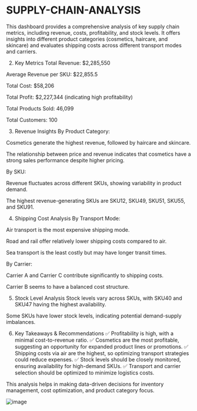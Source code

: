 # SUPPLY-CHAIN-ANALYSIS
This dashboard provides a comprehensive analysis of key supply chain metrics, including revenue, costs, profitability, and stock levels. It offers insights into different product categories (cosmetics, haircare, and skincare) and evaluates shipping costs across different transport modes and carriers.

2. Key Metrics
Total Revenue: $2,285,550

Average Revenue per SKU: $22,855.5

Total Cost: $58,206

Total Profit: $2,227,344 (indicating high profitability)

Total Products Sold: 46,099

Total Customers: 100

3. Revenue Insights
By Product Category:

Cosmetics generate the highest revenue, followed by haircare and skincare.

The relationship between price and revenue indicates that cosmetics have a strong sales performance despite higher pricing.

By SKU:

Revenue fluctuates across different SKUs, showing variability in product demand.

The highest revenue-generating SKUs are SKU12, SKU49, SKU51, SKU55, and SKU91.

4. Shipping Cost Analysis
By Transport Mode:

Air transport is the most expensive shipping mode.

Road and rail offer relatively lower shipping costs compared to air.

Sea transport is the least costly but may have longer transit times.

By Carrier:

Carrier A and Carrier C contribute significantly to shipping costs.

Carrier B seems to have a balanced cost structure.

5. Stock Level Analysis
Stock levels vary across SKUs, with SKU40 and SKU47 having the highest availability.

Some SKUs have lower stock levels, indicating potential demand-supply imbalances.

6. Key Takeaways & Recommendations
✅ Profitability is high, with a minimal cost-to-revenue ratio.
✅ Cosmetics are the most profitable, suggesting an opportunity for expanded product lines or promotions.
✅ Shipping costs via air are the highest, so optimizing transport strategies could reduce expenses.
✅ Stock levels should be closely monitored, ensuring availability for high-demand SKUs.
✅ Transport and carrier selection should be optimized to minimize logistics costs.

This analysis helps in making data-driven decisions for inventory management, cost optimization, and product category focus.

![image](https://github.com/user-attachments/assets/f52779d6-5a60-456d-bb47-983d04564aee)
